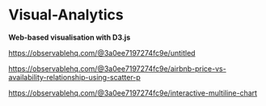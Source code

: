 # Visual-Analytics 

**Web-based visualisation with D3.js**

https://observablehq.com/@3a0ee7197274fc9e/untitled

 



https://observablehq.com/@3a0ee7197274fc9e/airbnb-price-vs-availability-relationship-using-scatter-p

 



https://observablehq.com/@3a0ee7197274fc9e/interactive-multiline-chart

